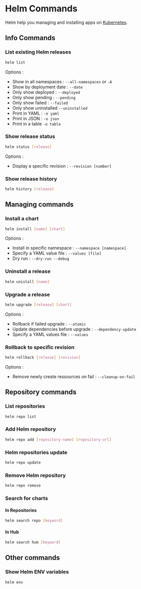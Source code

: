 # Helm Commands

Helm help you managing and installing apps on [Kubernetes](../Kubernetes_Commands.md).

## Info Commands

### List existing Helm releases

```bash
helm list
```

Options :

- Show in all namespaces : `--all-namespaces` or `-A`
- Show by deployment date : `--date`
- Only show deployed : `--deployed`
- Only show pending : `--pending`
- Only show failed : `--failed`
- Only show uninstalled `--uninstalled`
- Print in YAML : `-o yaml`
- Print in JSON : `-o json`
- Print in a table `-o table`

### Show release status

```bash
helm status [release]
```

Options :

- Display a specific revision : `--revision [number]`

### Show release history

```bash
helm history [release]
```

## Managing commands

### Install a chart

```bash
helm install [name] [chart]
```

Options :

- Install in specific namespace : `--namespace [namespace]`
- Specify a YAML value file : `--values [file]`
- Dry run : `--dry-run --debug`

### Uninstall a release

```bash
helm unistall [name]
```

### Upgrade a release

```bash
helm upgrade [release] [chart]
```

Options :

- Rollback if failed upgrade : `--atomic`
- Update dependencies before upgrade : `--dependency-update`
- Specify a YAML values file : `--values`

### Rollback to specific revision

```bash
helm rollback [release] [revision]
```

Options :

- Remove newly create ressources on fail : `--cleanup-on-fail`

## Repository commands

### List repositories

```bash
helm repo list
```

### Add Helm repository

```bash
helm repo add [repository-name] [repository-url]
```

### Helm repositories update

```bash
helm repo update
```

### Remove Helm repository

```bash
helm repo remove
```

### Search for charts

#### In Repositories

```bash
helm search repo [keyword]
```

#### In Hub

```bash
helm search hum [keyword]
```

## Other commands

### Show Helm ENV variables

```bash
helm env
```
